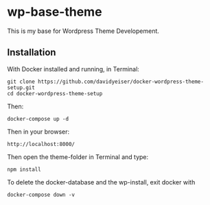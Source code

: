 # wp-base-theme

This is my base for Wordpress Theme Developement.

## Installation

With Docker installed and running, in Terminal:

````
git clone https://github.com/davidyeiser/docker-wordpress-theme-setup.git
cd docker-wordpress-theme-setup
````

Then:

````
docker-compose up -d
````

Then in your browser:
````
http://localhost:8000/
````


Then open the theme-folder in Terminal and type:
````
npm install
````

To delete the docker-database and the wp-install, exit docker with
````
docker-compose down -v
````

